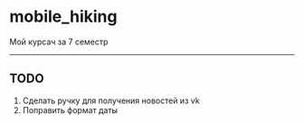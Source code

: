 # mobile_hiking
Мой курсач за 7 семестр

-----
## TODO
1. Сделать ручку для получения новостей из vk
2. Поправить формат даты